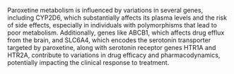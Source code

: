 Paroxetine metabolism is influenced by variations in several genes, including CYP2D6, which substantially affects its plasma levels and the risk of side effects, especially in individuals with polymorphisms that lead to poor metabolism. Additionally, genes like ABCB1, which affects drug efflux from the brain, and SLC6A4, which encodes the serotonin transporter targeted by paroxetine, along with serotonin receptor genes HTR1A and HTR2A, contribute to variations in drug efficacy and pharmacodynamics, potentially impacting the clinical response to treatment.